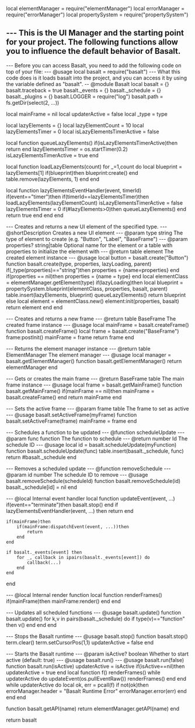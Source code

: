 local elementManager = require("elementManager")
local errorManager = require("errorManager")
local propertySystem = require("propertySystem")


--- This is the UI Manager and the starting point for your project. The following functions allow you to influence the default behavior of Basalt.
---
--- Before you can access Basalt, you need to add the following code on top of your file:
--- @usage local basalt = require("basalt")
--- What this code does is it loads basalt into the project, and you can access it by using the variable defined as "basalt".
-- @module Basalt
local basalt = {}
basalt.traceback = true
basalt._events = {}
basalt._schedule = {}
basalt._plugins = {}
basalt.LOGGER = require("log")
basalt.path = fs.getDir(select(2, ...))

local mainFrame = nil
local updaterActive = false
local _type = type

local lazyElements = {}
local lazyElementCount = 10
local lazyElementsTimer = 0
local isLazyElementsTimerActive = false


local function queueLazyElements()
    if(isLazyElementsTimerActive)then return end
    lazyElementsTimer = os.startTimer(0.2)
    isLazyElementsTimerActive = true
end

local function loadLazyElements(count)
    for _=1,count do
        local blueprint = lazyElements[1]
        if(blueprint)then
            blueprint:create()
        end
        table.remove(lazyElements, 1)
    end
end

local function lazyElementsEventHandler(event, timerId)
    if(event=="timer")then
        if(timerId==lazyElementsTimer)then
            loadLazyElements(lazyElementCount)
            isLazyElementsTimerActive = false
            lazyElementsTimer = 0
            if(#lazyElements>0)then
                queueLazyElements()
            end
            return true
        end
    end
end

--- Creates and returns a new UI element of the specified type.
--- @shortDescription Creates a new UI element
--- @param type string The type of element to create (e.g. "Button", "Label", "BaseFrame")
--- @param properties? string|table Optional name for the element or a table with properties to initialize the element with
--- @return table element The created element instance
--- @usage local button = basalt.create("Button")
function basalt.create(type, properties, lazyLoading, parent)
    if(_type(properties)=="string")then properties = {name=properties} end
    if(properties == nil)then properties = {name = type} end
    local elementClass = elementManager.getElement(type)
    if(lazyLoading)then
        local blueprint = propertySystem.blueprint(elementClass, properties, basalt, parent)
        table.insert(lazyElements, blueprint)
        queueLazyElements()
        return blueprint
    else
        local element = elementClass.new()
        element:init(properties, basalt)
        return element
    end
end

--- Creates and returns a new frame
--- @return table BaseFrame The created frame instance
--- @usage local mainFrame = basalt.createFrame()
function basalt.createFrame()
    local frame = basalt.create("BaseFrame")
    frame:postInit()
    mainFrame = frame
    return frame
end

--- Returns the element manager instance
--- @return table ElementManager The element manager
--- @usage local manager = basalt.getElementManager()
function basalt.getElementManager()
    return elementManager
end

--- Gets or creates the main frame
--- @return BaseFrame table The main frame instance
--- @usage local frame = basalt.getMainFrame()
function basalt.getMainFrame()
    if(mainFrame == nil)then
        mainFrame = basalt.createFrame()
    end
    return mainFrame
end

--- Sets the active frame
--- @param frame table The frame to set as active
--- @usage basalt.setActiveFrame(myFrame)
function basalt.setActiveFrame(frame)
    mainFrame = frame
end

--- Schedules a function to be updated
--- @function scheduleUpdate
--- @param func function The function to schedule
--- @return number Id The schedule ID
--- @usage local id = basalt.scheduleUpdate(myFunction)
function basalt.scheduleUpdate(func)
    table.insert(basalt._schedule, func)
    return #basalt._schedule
end

--- Removes a scheduled update
--- @function removeSchedule
--- @param id number The schedule ID to remove
--- @usage basalt.removeSchedule(scheduleId)
function basalt.removeSchedule(id)
    basalt._schedule[id] = nil
end

--- @local Internal event handler
local function updateEvent(event, ...)
    if(event=="terminate")then basalt.stop() end
    if lazyElementsEventHandler(event, ...) then return end

    if(mainFrame)then
        if(mainFrame:dispatchEvent(event, ...))then
            return
        end
    end

    if basalt._events[event] then
        for _, callback in ipairs(basalt._events[event]) do
            callback(...)
        end
    end
end

--- @local Internal render function
local function renderFrames()
    if(mainFrame)then
        mainFrame:render()
    end
end

--- Updates all scheduled functions
--- @usage basalt.update()
function basalt.update()
    for k,v in pairs(basalt._schedule) do
        if type(v)=="function" then
            v()
        end
    end
end

--- Stops the Basalt runtime
--- @usage basalt.stop()
function basalt.stop()
    term.clear()
    term.setCursorPos(1,1)
    updaterActive = false
end

--- Starts the Basalt runtime
--- @param isActive? boolean Whether to start active (default: true)
--- @usage basalt.run()
--- @usage basalt.run(false)
function basalt.run(isActive)
    updaterActive = isActive
    if(isActive==nil)then updaterActive = true end
    local function f()
        renderFrames()
        while updaterActive do
            updateEvent(os.pullEventRaw())
            renderFrames()
        end
    end
    while updaterActive do
        local ok, err = pcall(f)
        if not(ok)then
            errorManager.header = "Basalt Runtime Error"
            errorManager.error(err)
        end
    end
end

function basalt.getAPI(name)
    return elementManager.getAPI(name)
end

return basalt